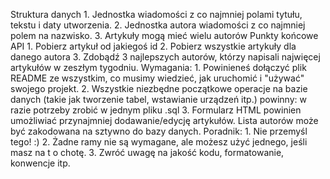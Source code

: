 Struktura danych
      1. Jednostka wiadomości z co najmniej polami tytułu, tekstu i daty utworzenia.
      2. Jednostka autora wiadomości z co najmniej polem na nazwisko.
      3. Artykuły mogą mieć wielu autorów
Punkty końcowe API
      1. Pobierz artykuł od jakiegoś id
      2. Pobierz wszystkie artykuły dla danego autora
      3. Zdobądź 3 najlepszych autorów, którzy napisali najwięcej artykułów w zeszłym tygodniu.
Wymagania:
      1. Powinieneś dołączyć plik README ze wszystkim, co musimy wiedzieć, jak uruchomić i "używać" swojego projekt.
      2. Wszystkie niezbędne początkowe operacje na bazie danych (takie jak tworzenie tabel, wstawianie urządzeń itp.) powinny:
            w razie potrzeby zrobić w jednym pliku .sql
      3. Formularz HTML powinien umożliwiać przynajmniej dodawanie/edycję artykułów. Lista autorów może być zakodowana na sztywno do bazy danych.
Poradnik:
      1. Nie przemyśl tego! :)
      2. Żadne ramy nie są wymagane, ale możesz użyć jednego, jeśli masz na t o chotę.
      3. Zwróć uwagę na jakość kodu, formatowanie, konwencje itp.